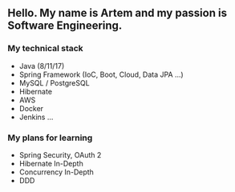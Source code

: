 ## Hello. My name is Artem and my passion is Software Engineering.

### My technical stack
- Java (8/11/17)
- Spring Framework (IoC, Boot, Cloud, Data JPA ...)
- MySQL / PostgreSQL
- Hibernate
- AWS
- Docker
- Jenkins
...

### My plans for learning
- Spring Security, OAuth 2
- Hibernate In-Depth
- Concurrency In-Depth
- DDD